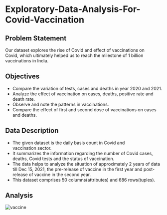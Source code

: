 # Exploratory-Data-Analysis-For-Covid-Vaccination
## Problem Statement
Our dataset explores the rise of Covid and effect of vaccinations on Covid, which ultimately helped us to reach the milestone of 1 billion vaccinations in India. 
## Objectives
- Compare the variation of tests, cases and deaths in year 2020 and 2021.
- Analyze the effect of vaccination on cases, deaths, positive rate and death rate.
- Observe and note the patterns in vaccinations.
- Compare the effect of first and second dose of vaccinations on cases and deaths.
## Data Description
- The given dataset is the daily basis count in Covid and vaccination sector.
- It summarizes the information regarding the number of Covid cases,  deaths, Covid tests and the status of vaccination.
- The data helps to analyze the situation of approximately 2 years of data till Dec 15, 2021, the pre-release of vaccine in the first year and post-release of vaccine in the second year.
- This dataset comprises 50 columns(attributes) and 686 rows(tuples).
## Analysis
![vaccine](https://user-images.githubusercontent.com/83594754/194668225-cec3fe7d-dd32-4c34-923c-edaa01130b5c.png)
